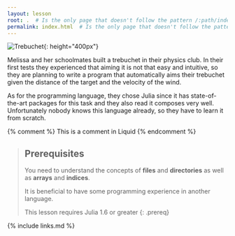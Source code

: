 ```yaml
---
layout: lesson
root: .  # Is the only page that doesn't follow the pattern /:path/index.html
permalink: index.html  # Is the only page that doesn't follow the pattern /:path/index.html
---
```

![Trebuchet][trebuchet]{: height="400px"}

Melissa and her schoolmates built a trebuchet in their physics club.
In their first tests they experienced that aiming it is not that easy and
intuitive, so they are planning to write a program that automatically aims
their trebuchet given the distance of the target and the velocity of the wind.

As for the programming language, they chose Julia since it has state-of-the-art
packages for this task and they also read it composes very well.
Unfortunately nobody knows this language already, so they have to learn it from
scratch.

<!-- this is an html comment -->

{% comment %} This is a comment in Liquid {% endcomment %}

> ## Prerequisites
>
> You need to understand the concepts of **files** and **directories** as well
> as **arrays** and **indices**.
>
> It is beneficial to have some programming experience in another language.
>
> This lesson requires Julia 1.6 or greater
{: .prereq}

[trebuchet]: https://upload.wikimedia.org/wikipedia/commons/e/ee/Trebuchet_Scheme.svg

{% include links.md %}
